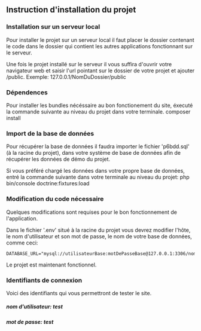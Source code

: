 ## Instruction d'installation du projet

### Installation sur un serveur local

Pour installer le projet sur un serveur local il faut placer le dossier contenant le code dans le dossier qui contient les autres applications fonctionnant sur le serveur.

Une fois le projet installé sur le serveur il vous suffira d'ouvrir votre navigateur web et saisir l'url pointant sur le dossier de votre projet et ajouter /public. Exemple: 127.0.0.1/NomDuDossier/public

### Dépendences

Pour installer les bundles nécéssaire au bon fonctionement du site, éxecuté la commande suivante au niveau du projet dans votre terminale.
    composer install

### Import de la base de données

Pour récupérer la base de données il faudra importer le fichier 'p6bdd.sql' (à la racine du projet), dans votre système de base de données afin de récupérer les données de démo du projet.

Si vous préféré chargé les données dans votre propre base de données, entré la commande suivante dans votre terminale au niveau du projet:
    php bin/console doctrine:fixtures:load


### Modification du code nécessaire

Quelques modifications sont requises pour le bon fonctionnement de l'application.

Dans le fichier '.env' situé à la racine du projet vous devrez modifier l'hôte, le nom d'utilisateur et son mot de passe, le nom  de votre base de données, comme ceci:

    DATABASE_URL="mysql://utilisateurBase:motDePasseBase@127.0.0.1:3306/nomBase"

Le projet est maintenant fonctionnel.

### Identifiants de connexion

Voici des identifiants qui vous permettront de tester le site.

##### nom d'utilisateur: test
##### mot de passe: test
